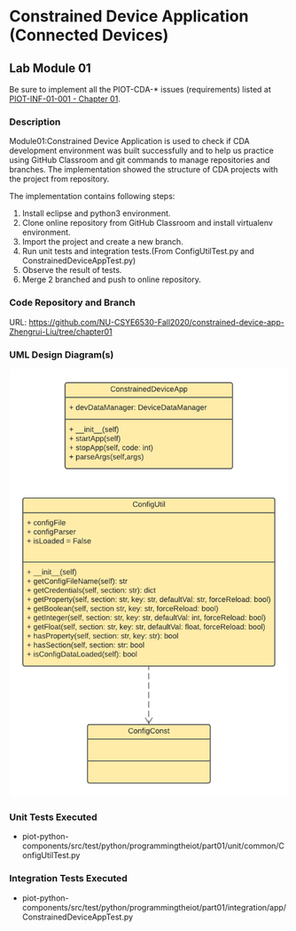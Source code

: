 # Constrained Device Application (Connected Devices)

## Lab Module 01

Be sure to implement all the PIOT-CDA-* issues (requirements) listed at [PIOT-INF-01-001 - Chapter 01](https://github.com/orgs/programming-the-iot/projects/1#column-9974937).

### Description

Module01:Constrained Device Application is used to check if CDA development environment was built successfully and to help us practice using GitHub Classroom and git commands to manage repositories and branches. The implementation showed the structure of CDA projects with the project from repository. 

The implementation contains following steps:
1. Install eclipse and python3 environment.
2. Clone online repository from GitHub Classroom and install virtualenv environment.
3. Import the project and create a new branch.
4. Run unit tests and integration tests.(From ConfigUtilTest.py and ConstrainedDeviceAppTest.py)
5. Observe the result of tests.
6. Merge 2 branched and push to online repository. 

### Code Repository and Branch


URL: https://github.com/NU-CSYE6530-Fall2020/constrained-device-app-Zhengrui-Liu/tree/chapter01

### UML Design Diagram(s)

![image](./CDA-chapter01.png)

### Unit Tests Executed

- piot-python-components/src/test/python/programmingtheiot/part01/unit/common/ConfigUtilTest.py

### Integration Tests Executed

- piot-python-components/src/test/python/programmingtheiot/part01/integration/app/ConstrainedDeviceAppTest.py

